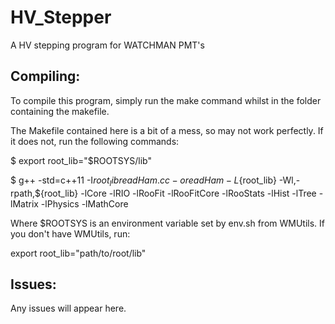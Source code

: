 # HV_Stepper
A HV stepping program for WATCHMAN PMT's

## Compiling:

To compile this program, simply run the make command whilst in the folder containing the makefile.

The Makefile contained here is a bit of a mess, so may not work perfectly. If it does not, run the following commands:

$ export root_lib="$ROOTSYS/lib"

$ g++ -std=c++11  -I${root_lib} readHam.cc -o readHam -L${root_lib} -Wl,-rpath,${root_lib} -lCore -lRIO -lRooFit -lRooFitCore -lRooStats -lHist -lTree -lMatrix -lPhysics -lMathCore

Where $ROOTSYS is an environment variable set by env.sh from WMUtils. If you don't have WMUtils, run:

export root_lib="path/to/root/lib"

## Issues:

Any issues will appear here.


